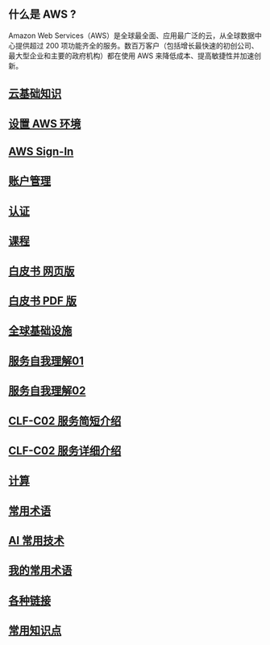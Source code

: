 ## 什么是 AWS ?
Amazon Web Services（AWS）是全球最全面、应用最广泛的云，从全球数据中心提供超过 200 项功能齐全的服务。数百万客户（包括增长最快速的初创公司、最大型企业和主要的政府机构）都在使用 AWS 来降低成本、提高敏捷性并加速创新。

## [云基础知识](./CloudEssentials.md)

## [设置 AWS 环境](./SetupEnvironment.md)

## [AWS Sign-In](./Signin.md)

## [账户管理](./AccountManagement.md)

## [认证](./Certified/Certified.md)

## [课程](./Course/Course.md)

## [白皮书 网页版](https://docs.aws.amazon.com/zh_cn/whitepapers/latest/aws-overview/introduction.html)

## [白皮书 PDF 版](https://d0.awsstatic.com/whitepapers/aws-overview.pdf)

## [全球基础设施](https://aws.amazon.com/cn/about-aws/global-infrastructure/)

## [服务自我理解01](./service/Services_01.md)

## [服务自我理解02](./service/Services_02.md)

## [CLF-C02 服务简短介绍](./service/CLF-C02-Service001.md)

## [CLF-C02 服务详细介绍](./service/CLF-C02-Service002.md)

## [计算](https://aws.amazon.com/cn/products/compute/)

## [常用术语](https://docs.aws.amazon.com/glossary/latest/reference/glos-chap.html)

## [AI 常用技术](https://docs.aws.amazon.com/glossary/latest/reference/glos-chap.html)

## [我的常用术语](./Certified/AIPractitioner/AI-glos-chap.md)

## [各种链接](./links.md)

## [常用知识点](./KnowledgePoints.md)